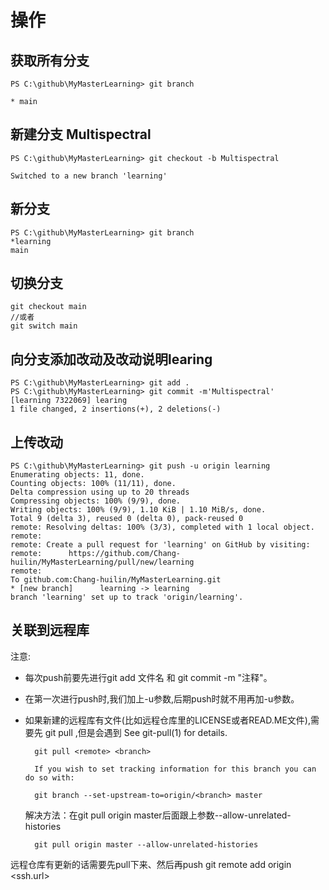 # 操作

## 获取所有分支

    PS C:\github\MyMasterLearning> git branch

    * main

## 新建分支 Multispectral

    PS C:\github\MyMasterLearning> git checkout -b Multispectral

    Switched to a new branch 'learning'

## 新分支

    PS C:\github\MyMasterLearning> git branch
    *learning
    main

## 切换分支

    git checkout main
    //或者
    git switch main

## 向分支添加改动及改动说明learing

    PS C:\github\MyMasterLearning> git add .
    PS C:\github\MyMasterLearning> git commit -m'Multispectral'
    [learning 7322069] learing
    1 file changed, 2 insertions(+), 2 deletions(-)

## 上传改动

    PS C:\github\MyMasterLearning> git push -u origin learning
    Enumerating objects: 11, done.
    Counting objects: 100% (11/11), done.
    Delta compression using up to 20 threads
    Compressing objects: 100% (9/9), done.
    Writing objects: 100% (9/9), 1.10 KiB | 1.10 MiB/s, done.
    Total 9 (delta 3), reused 0 (delta 0), pack-reused 0
    remote: Resolving deltas: 100% (3/3), completed with 1 local object.
    remote: 
    remote: Create a pull request for 'learning' on GitHub by visiting:
    remote:      https://github.com/Chang-huilin/MyMasterLearning/pull/new/learning
    remote:
    To github.com:Chang-huilin/MyMasterLearning.git
    * [new branch]      learning -> learning
    branch 'learning' set up to track 'origin/learning'.

## 关联到远程库

注意:

* 每次push前要先进行git add 文件名 和  git commit -m "注释"。

* 在第一次进行push时,我们加上-u参数,后期push时就不用再加-u参数。

* 如果新建的远程库有文件(比如远程仓库里的LICENSE或者READ.ME文件),需要先 git pull ,但是会遇到
        See git-pull(1) for details.

        git pull <remote> <branch>
        
        If you wish to set tracking information for this branch you can do so with:
        
        git branch --set-upstream-to=origin/<branch> master

    解决方法：在git pull origin master后面跟上参数--allow-unrelated-histories

        git pull origin master --allow-unrelated-histories

远程仓库有更新的话需要先pull下来、然后再push
    git remote add origin <ssh.url>
